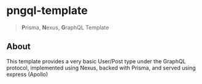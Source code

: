 # pngql-template

> **P**risma, **N**exus, **G**raphQL Template

## About

This template provides a very basic User/Post type under the GraphQL protocol, implemented using Nexus, backed with Prisma, and served using express (Apollo)